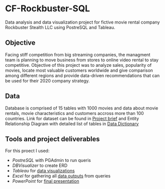 # CF-Rockbuster-SQL
Data analysis and data visualization project for fictive movie rental company Rockbuster Stealth LLC using PostreSQL and Tableau.

## Objective
Facing stiff competition from big streaming companies, the managment team is planning to move business from stores to online video rental to stay competitive.
Objective of this project was to analyze sales, popularity of movies, locate most valuable customers worldwide and give comparison among different regions and
provide data-driven recommendations that can be used for their 2020 company strategy.

## Data
Database is comprised of 15 tables with 1000 movies and data about movie rentals, movie characteristics and customers accross more than 100 countries.
Link for dataset can be found in [Project brief](main/Project-Brief.md) and Entity Relationship Diagram with detailed list of tables
in [Data Dictionary](main/Data-Dictionary.md)

## Tools and project deliverables
For this proect I used:
 * *PostreSQL* with PGAdmin to run queris
 * *DBVisualizer* to create ERD
 * *Tableau* for [data visualizations](https://public.tableau.com/app/profile/lara.ljumovic/viz/Rockbustervisualizations_16949222828880/LTVcust?publish=yes)
 * *Excel* for gathering all [data outputs](main/Queries-and-Data-outputs.md) from queries
 * *PowerPoint* for [final presentation](main/Rockbuster-presentation.md)
   
